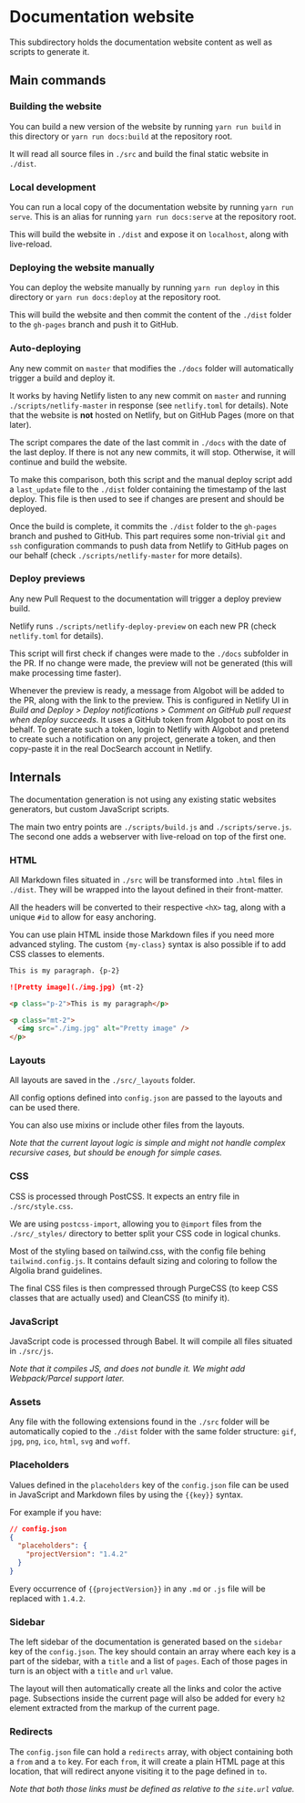# Documentation website

This subdirectory holds the documentation website content as well as scripts to
generate it.

## Main commands

### Building the website

You can build a new version of the website by running `yarn run build` in this
directory or `yarn run docs:build` at the repository root.

It will read all source files in `./src` and build the final static website in
`./dist`.

### Local development

You can run a local copy of the documentation website by running
`yarn run serve`. This is an alias for running `yarn run docs:serve` at the
repository root.

This will build the website in `./dist` and expose it on `localhost`, along with
live-reload.

### Deploying the website manually

You can deploy the website manually by running `yarn run deploy` in this
directory or `yarn run docs:deploy` at the repository root.

This will build the website and then commit the content of the `./dist` folder
to the `gh-pages` branch and push it to GitHub.

### Auto-deploying

Any new commit on `master` that modifies the `./docs` folder will automatically
trigger a build and deploy it.

It works by having Netlify listen to any new commit on `master` and running
`./scripts/netlify-master` in response (see `netlify.toml` for details). Note
that the website is **not** hosted on Netlify, but on GitHub Pages (more on that
later).

The script compares the date of the last commit in `./docs` with the date of the
last deploy. If there is not any new commits, it will stop. Otherwise, it will
continue and build the website.

To make this comparison, both this script and the manual deploy script add a
`last_update` file to the `./dist` folder containing the timestamp of the last
deploy. This file is then used to see if changes are present and should be
deployed.

Once the build is complete, it commits the `./dist` folder to the `gh-pages`
branch and pushed to GitHub. This part requires some non-trivial `git` and `ssh`
configuration commands to push data from Netlify to GitHub pages on our behalf
(check `./scripts/netlify-master` for more details).

### Deploy previews

Any new Pull Request to the documentation will trigger a deploy preview build.

Netlify runs `./scripts/netlify-deploy-preview` on each new PR
(check `netlify.toml` for details).

This script will first check if changes were made to the `./docs` subfolder in
the PR. If no change were made, the preview will not be generated (this will
make processing time faster).

Whenever the preview is ready, a message from Algobot will be added to the PR,
along with the link to the preview. This is configured in Netlify UI in _Build
and Deploy > Deploy notifications > Comment on GitHub pull request when deploy
succeeds_. It uses a GitHub token from Algobot to post on its behalf. To
generate such a token, login to Netlify with Algobot and pretend to create such
a notification on any project, generate a token, and then copy-paste it in the
real DocSearch account in Netlify.

## Internals

The documentation generation is not using any existing static websites
generators, but custom JavaScript scripts.

The main two entry points are `./scripts/build.js` and `./scripts/serve.js`. The
second one adds a webserver with live-reload on top of the first one.

### HTML

All Markdown files situated in `./src` will be transformed into `.html` files in
`./dist`. They will be wrapped into the layout defined in their front-matter.

All the headers will be converted to their respective `<hX>` tag, along with a
unique `#id` to allow for easy anchoring.

You can use plain HTML inside those Markdown files if you need more advanced
styling. The custom `{my-class}` syntax is also possible if to add CSS classes
to elements.

```markdown
This is my paragraph. {p-2}

![Pretty image](./img.jpg) {mt-2}
```

```html
<p class="p-2">This is my paragraph</p>

<p class="mt-2">
  <img src="./img.jpg" alt="Pretty image" />
</p>
```

### Layouts

All layouts are saved in the `./src/_layouts` folder.

All config options defined into `config.json` are passed to the layouts and can
be used there.

You can also use mixins or include other files from the layouts.

_Note that the current layout logic is simple and might not handle complex
recursive cases, but should be enough for simple cases._

### CSS

CSS is processed through PostCSS. It expects an entry file in `./src/style.css`.

We are using `postcss-import`, allowing you to `@import` files from the
`./src/_styles/` directory to better split your CSS code in logical chunks.

Most of the styling based on tailwind.css, with the config file behing
`tailwind.config.js`. It contains default sizing and coloring to follow the
Algolia brand guidelines.

The final CSS files is then compressed through PurgeCSS (to keep CSS classes
that are actually used) and CleanCSS (to minify it).

### JavaScript

JavaScript code is processed through Babel. It will compile all files situated
in `./src/js`.

_Note that it compiles JS, and does not bundle it. We might add Webpack/Parcel
support later._

### Assets

Any file with the following extensions found in the `./src` folder will be
automatically copied to the `./dist` folder with the same folder structure:
`gif`, `jpg`, `png`, `ico`, `html`, `svg` and `woff`.

### Placeholders

Values defined in the `placeholders` key of the `config.json` file can be used
in JavaScript and Markdown files by using the `{{key}}` syntax.

For example if you have:

```json
// config.json
{
  "placeholders": {
    "projectVersion": "1.4.2"
  }
}
```

Every occurrence of `{{projectVersion}}` in any `.md` or `.js` file will be
replaced with `1.4.2`.

### Sidebar

The left sidebar of the documentation is generated based on the `sidebar` key of
the `config.json`. The key should contain an array where each key is a part of
the sidebar, with a `title` and a list of `pages`. Each of those pages in turn
is an object with a `title` and `url` value.

The layout will then automatically create all the links and color the active
page. Subsections inside the current page will also be added for every `h2`
element extracted from the markup of the current page.

### Redirects

The `config.json` file can hold a `redirects` array, with object containing both
a `from` and a `to` key. For each `from`, it will create a plain HTML page at
this location, that will redirect anyone visiting it to the page defined in
`to`.

_Note that both those links must be defined as relative to the `site.url`
value._
